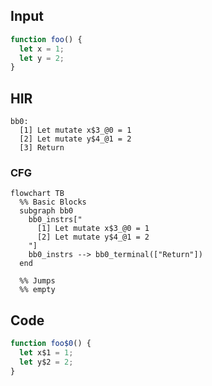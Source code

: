 
## Input

```javascript
function foo() {
  let x = 1;
  let y = 2;
}

```

## HIR

```
bb0:
  [1] Let mutate x$3_@0 = 1
  [2] Let mutate y$4_@1 = 2
  [3] Return
```

### CFG

```mermaid
flowchart TB
  %% Basic Blocks
  subgraph bb0
    bb0_instrs["
      [1] Let mutate x$3_@0 = 1
      [2] Let mutate y$4_@1 = 2
    "]
    bb0_instrs --> bb0_terminal(["Return"])
  end

  %% Jumps
  %% empty
```

## Code

```javascript
function foo$0() {
  let x$1 = 1;
  let y$2 = 2;
}

```
      